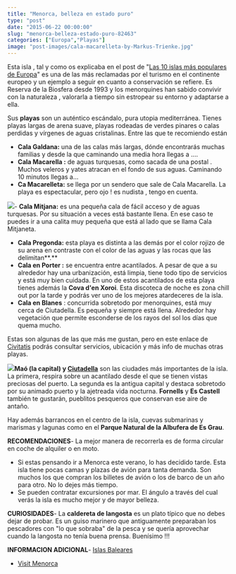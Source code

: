 ```yaml
---
title: "Menorca, belleza en estado puro"
type: "post"
date: "2015-06-22 00:00:00"
slug: "menorca-belleza-estado-puro-82463"
categories: ["Europa","Playas"]
image: "post-images/cala-macarelleta-by-Markus-Trienke.jpg"
---
```


Esta isla , tal y como os explicaba en el post de "[Las 10 islas más populares de Europa](http://www.missviajes.com/10-islas-mas-populares-europa-297774)" es una de las más reclamadas por el turismo en el continente europeo y un ejemplo a seguir en cuanto a conservación se refiere. Es Reserva de la Biosfera desde 1993 y los menorquines han sabido convivir con la naturaleza , valorarla a tiempo sin estropear su entorno y adaptarse a ella.  
  
Sus **playas** son un auténtico escándalo, pura utopia mediterránea. Tienes playas largas de arena suave, playas rodeadas de verdes pinares o calas perdidas y vírgenes de aguas cristalinas. Entre las que te recomiendo están

- **Cala Galdana:** una de las calas más largas, dónde encontrarás muchas familias y desde la que caminando una media hora llegas a ....
- **Cala Macarella :** de aguas turquesas, como sacada de una postal . Muchos veleros y yates atracan en el fondo de sus aguas. Caminando 10 minutos llegas a...
- **Ca Macarelleta:** se llega por un sendero que sale de Cala Macarella. La playa es espectacular, pero ojo ! es nudista , tengo en cuenta.

![](post-images/cala-macarelleta-by-Markus-Trienke.jpg)- **Cala Mitjana:** es una pequeña cala de fácil acceso y de aguas turquesas. Por su situación a veces está bastante llena. En ese caso te puedes ir a una calita muy pequeña que está al lado que se llama Cala Mitjaneta.
- **Cala Pregonda:** esta playa es distinta a las demás por el color rojizo de su arena en contraste con el color de las aguas y las rocas que las delimitan**.**
- **Cala en Porter :** se encuentra entre acantilados. A pesar de que a su alrededor hay una urbanización, está limpia, tiene todo tipo de servicios y está muy bien cuidada. En uno de estos acantilados de esta playa tienes además la **Cova d'en Xoroi**. Esta discoteca de noche es zona chill out por la tarde y podrás ver uno de los mejores atardeceres de la isla.
- **Cala en Blanes** : concurrida sobretodo por menorquines, está muy cerca de Ciutadella. Es pequeña y siempre está llena. Alrededor hay vegetación que permite esconderse de los rayos del sol los días que quema mucho.

Estas son algunas de las que más me gustan, pero en este enlace de [Civitatis](https://www.disfrutamenorca.com/playas-y-calas) podrás consultar servicios, ubicación y más info de muchas otras playas.  
  
![](post-images/es-castell.jpg)**Maó (la capital) y [ Ciutadella](http://destinia.com/hotels/hoteles-en-ciudadela/menorca/espana/europa/333/es)** son las ciudades más importantes de la isla. La primera, respira sobre un acantilado desde el que se tienen vistas preciosas del puerto. La segunda es la antigua capital y destaca sobretodo por su animado puerto y la ajetreada vida nocturna. **Fornells** y **Es Castell** también te gustarán, pueblitos pesqueros que conservan ese aire de antaño.  
  
Hay además barrancos en el centro de la isla, cuevas submarinas y marismas y lagunas como en el **Parque Natural de la Albufera de Es Grau**.  
  
**RECOMENDACIONES**- La mejor manera de recorrerla es de forma circular en coche de alquiler o en moto.
- Si estas pensando ir a Menorca este verano, lo has decidido tarde. Esta isla tiene pocas camas y plazas de avión para tanta demanda. Son muchos los que compran los billetes de avión o los de barco de un año para otro. No lo dejes más tiempo.
- Se pueden contratar excursiones por mar. El ángulo a través del cual verás la isla es mucho mejor y de mayor belleza.

**CURIOSIDADES**- La **caldereta de langosta** es un plato típico que no debes dejar de probar. Es un guiso marinero que antiguamente preparaban los pescadores con "lo que sobraba" de la pesca y se quería aprovechar cuando la langosta no tenía buena prensa. Buenísimo !!!

**INFORMACION ADICIONAL**- [Islas Baleares](http://www.illesbalears.es/esp/menorca/home.jsp)
- [ Visit Menorca](http://www.visitmenorca.com/default.asp?idcat=737&idprod=979&idsub=741&lang=ES)